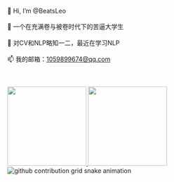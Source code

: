 👋 Hi, I’m @BeatsLeo<br><br>
👀 一个在充满卷与被卷时代下的苦逼大学生<br><br>
🌱 对CV和NLP略知一二，最近在学习NLP<br><br>
📫 我的邮箱：1059899674@qq.com<br><br>

<br/>
<a href="https://github.com/BeatsLeo">
  <img height="180em" weight="60%" src="https://github-readme-stats.vercel.app/api?username=BeatsLeo&include_all_commits=true&hide=issues&count_private=true&show_icons=true&rank_icon=github&theme=radical" />
  <img height="180em" weight="30%" src="https://github-readme-stats.vercel.app/api/top-langs/?username=BeatsLeo&show_icons=true&layout=compact&theme=radical" />
</a>
<br/>
<picture>
  <source media="(prefers-color-scheme: dark)" srcset="https://raw.githubusercontent.com/BeatsLeo/BeatsLeo/output/github-contribution-grid-snake-dark.svg">
  <source media="(prefers-color-scheme: light)" srcset="https://raw.githubusercontent.com/BeatsLeo/BeatsLeo/output/github-contribution-grid-snake.svg">
  <img alt="github contribution grid snake animation" src="https://raw.githubusercontent.com/BeatsLeo/BeatsLeo/output/github-contribution-grid-snake.svg">
</picture>
